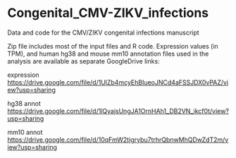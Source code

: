 # Congenital_CMV-ZIKV_infections
Data and code for the CMV/ZIKV congenital infections manuscript

Zip file includes most of the input files and R code. Expression values (in TPM), and human hg38 and mouse mm10 annotation files used in the analysis are available as separate GoogleDrive links:

expression https://drive.google.com/file/d/1UlZb4mcyEhBIueoJNCd4aFSSJDX0vPAZ/view?usp=sharing

hg38 annot https://drive.google.com/file/d/1lQyajsUngJA1OrnHAh1_DB2VN_ikcf0t/view?usp=sharing

mm10 annot https://drive.google.com/file/d/10qFmW2tjgrybu7trhrQbnwMhQDwZdT2m/view?usp=sharing


